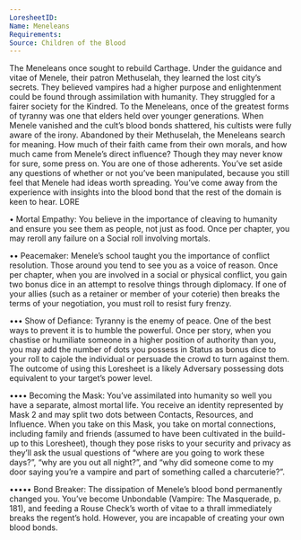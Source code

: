 ```yaml
---
LoresheetID: 
Name: Meneleans
Requirements:
Source: Children of the Blood
---
```

The Meneleans once sought to rebuild Carthage. Under the guidance and vitae of Menele, their patron Methuselah, they learned the lost city’s secrets. They believed vampires had a higher purpose and enlightenment could be found through assimilation with humanity. They struggled for a fairer society for the Kindred. To the Meneleans, once of the greatest forms of tyranny was one that elders held over younger generations. When Menele vanished and the cult’s blood bonds shattered, his cultists were fully aware of the irony. Abandoned by their Methuselah, the Meneleans search for meaning. How much of their faith came from their own morals, and how much came from Menele’s direct influence? Though they may never know for sure, some press on. You are one of those adherents. You’ve set aside any questions of whether or not you’ve been manipulated, because you still feel that Menele had ideas worth spreading. You’ve come away from the experience with insights into the blood bond that the rest of the domain is keen to hear. LORE

• Mortal Empathy: You believe in the importance of cleaving to humanity and ensure you see them as people, not just as food. Once per chapter, you may reroll any failure on a Social roll involving mortals.

•• Peacemaker: Menele’s school taught you the importance of conflict resolution. Those around you tend to see you as a voice of reason. Once per chapter, when you are involved in a social or physical conflict, you gain two bonus dice in an attempt to resolve things through diplomacy. If one of your allies (such as a retainer or member of your coterie) then breaks the terms of your negotiation, you must roll to resist fury frenzy.

••• Show of Defiance: Tyranny is the enemy of peace. One of the best ways to prevent it is to humble the powerful. Once per story, when you chastise or humiliate someone in a higher position of authority than you, you may add the number of dots you possess in Status as bonus dice to your roll to cajole the individual or persuade the crowd to turn against them. The outcome of using this Loresheet is a likely Adversary possessing dots equivalent to your target’s power level.

•••• Becoming the Mask: You’ve assimilated into humanity so well you have a separate, almost mortal life. You receive an identity represented by Mask 2 and may split two dots between Contacts, Resources, and Influence. When you take on this Mask, you take on mortal connections, including family and friends (assumed to have been cultivated in the build-up to this Loresheet), though they pose risks to your security and privacy as they’ll ask the usual questions of “where are you going to work these days?”, “why are you out all night?”, and “why did someone come to my door saying you’re a vampire and part of something called a charcuterie?”.

••••• Bond Breaker: The dissipation of Menele’s blood bond permanently changed you. You’ve become Unbondable (Vampire: The Masquerade, p. 181), and feeding a Rouse Check’s worth of vitae to a thrall immediately breaks the regent’s hold. However, you are incapable of creating your own blood bonds.